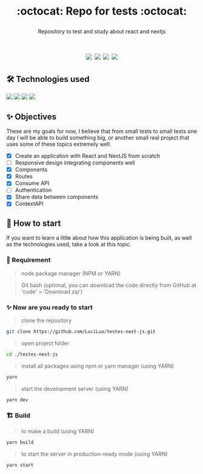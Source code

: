 # <p align="center">:octocat: Repo for tests :octocat:</p>

<p align="center">Repository to test and study about react and nextjs</p>

<h1 align="center">
<img src="https://img.shields.io/github/stars/LuciLua/testes-next-js?style=flat-square">
<img src="https://img.shields.io/github/last-commit/LuciLua/testes-next-js?style=flat-square"> <img src="https://img.shields.io/github/commit-activity/w/LuciLua/testes-next-js?style=flat-square"> <img src="https://img.shields.io/github/languages/code-size/LuciLua/testes-next-js">

## 🛠 Technologies used

<img src="https://img.shields.io/badge/JavaScript-F7DF1E?style=for-the-badge&logo=javascript&logoColor=black"> <img src="https://img.shields.io/badge/Sass-CC6699?style=for-the-badge&logo=sass&logoColor=white">
<img src="https://img.shields.io/badge/React-20232A?style=for-the-badge&logo=react&logoColor=61DAFB">
<img src="https://img.shields.io/badge/Next-black?style=for-the-badge&logo=next.js&logoColor=white">


## ✨ Objectives

These are my goals for now, I believe that from small tests to small tests one day I will be able to build something big, or another small real project that uses some of these topics extremely well.

- [x] Create an application with React and NextJS from scratch
- [ ] Responsive design integrating components well
- [x] Components
- [x] Routes
- [x] Consume API
- [ ] Authentication
- [x] Share data between components
- [x] ContextAPI

## 🚀 How to start

If you want to learn a little about how this application is being built, as well as the technologies used, take a look at this topic.

### 📌 Requirement

> node package manager (NPM or YARN)

> Git bash (optional, you can download the code directly from GitHub at 'code' > 'Download zip')

### ✨ Now are you ready to start

> clone the repository

```bash
git clone https://github.com/LuciLua/testes-next-js.git
```

> open project folder

```bash
cd ./testes-next-js
```

> install all packages using npm or yarn manager (using YARN)

```bash
yarn
```

> start the development server (using YARN)

```bash
yarn dev
```

### 🏗 Build

> to make a build (using YARN)

```bash
yarn build
```

> to start the server in production-ready mode (using YARN)

```bash
yarn start
```

